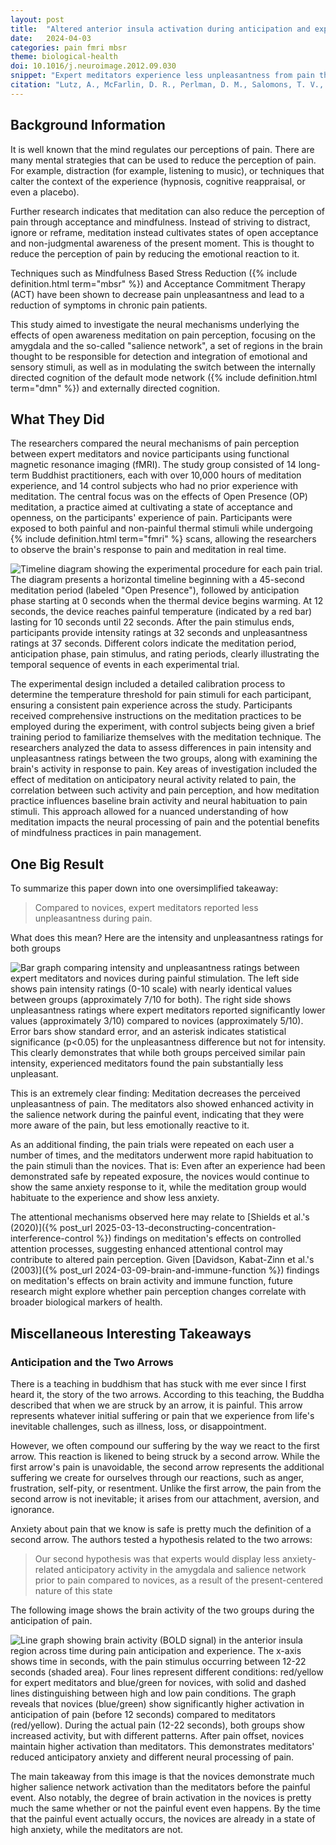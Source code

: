 ```yaml
---
layout: post
title:  "Altered anterior insula activation during anticipation and experience of painful stimuli in expert meditators"
date:   2024-04-03
categories: pain fmri mbsr
theme: biological-health
doi: 10.1016/j.neuroimage.2012.09.030
snippet: "Expert meditators experience less unpleasantness from pain than novices, despite similar intensity ratings. This difference is linked to enhanced activity in the brain's salience network during pain, suggesting that meditation can modify the emotional response to pain and facilitate quicker habituation to repeated pain stimuli."
citation: "Lutz, A., McFarlin, D. R., Perlman, D. M., Salomons, T. V., & Davidson, R. J. (2013). Altered anterior insula activation during anticipation and experience of painful stimuli in expert meditators. In *NeuroImage* (Vol. 64, pp. 538–546). Elsevier BV. [10.1016/j.neuroimage.2012.09.030](https://doi.org/10.1016/j.neuroimage.2012.09.030)"
---
```


## Background Information

It is well known that the mind regulates our perceptions of pain.  There are many mental strategies that can be used to reduce the perception of pain.  For example, distraction (for example, listening to music), or techniques that calter the context of the experience (hypnosis, cognitive reappraisal, or even a placebo).

Further research indicates that meditation can also reduce the perception of pain through acceptance and mindfulness.  Instead of striving to distract, ignore or reframe, meditation instead cultivates states of open acceptance and non-judgmental awareness of the present moment.  This is thought to reduce the perception of pain by reducing the emotional reaction to it.

Techniques such as Mindfulness Based Stress Reduction ({% include definition.html term="mbsr" %}) and Acceptance Commitment Therapy (ACT) have been shown to decrease pain unpleasantness and lead to a reduction of symptoms in chronic pain patients.

This study aimed to investigate the neural mechanisms underlying the effects of open awareness meditation on pain perception, focusing on the amygdala and the so-called "salience network", a set of regions in the brain thought to be responsible for detection and integration of emotional and sensory stimuli, as well as in modulating the switch between the internally directed cognition of the default mode network ({% include definition.html term="dmn" %}) and externally directed cognition.

## What They Did

The researchers compared the neural mechanisms of pain perception between expert meditators and novice participants using functional magnetic resonance imaging (fMRI). The study group consisted of 14 long-term Buddhist practitioners, each with over 10,000 hours of meditation experience, and 14 control subjects who had no prior experience with meditation. The central focus was on the effects of Open Presence (OP) meditation, a practice aimed at cultivating a state of acceptance and openness, on the participants' experience of pain. Participants were exposed to both painful and non-painful thermal stimuli while undergoing {% include definition.html term="fmri" %} scans, allowing the researchers to observe the brain's response to pain and meditation in real time.

![Timeline diagram showing the experimental procedure for each pain trial. The diagram presents a horizontal timeline beginning with a 45-second meditation period (labeled "Open Presence"), followed by anticipation phase starting at 0 seconds when the thermal device begins warming. At 12 seconds, the device reaches painful temperature (indicated by a red bar) lasting for 10 seconds until 22 seconds. After the pain stimulus ends, participants provide intensity ratings at 32 seconds and unpleasantness ratings at 37 seconds. Different colors indicate the meditation period, anticipation phase, pain stimulus, and rating periods, clearly illustrating the temporal sequence of events in each experimental trial.](/assets/article_images/activation-during-anticipation-pain/trial.png)

The experimental design included a detailed calibration process to determine the temperature threshold for pain stimuli for each participant, ensuring a consistent pain experience across the study. Participants received comprehensive instructions on the meditation practices to be employed during the experiment, with control subjects being given a brief training period to familiarize themselves with the meditation technique. The researchers analyzed the data to assess differences in pain intensity and unpleasantness ratings between the two groups, along with examining the brain's activity in response to pain. Key areas of investigation included the effect of meditation on anticipatory neural activity related to pain, the correlation between such activity and pain perception, and how meditation practice influences baseline brain activity and neural habituation to pain stimuli. This approach allowed for a nuanced understanding of how meditation impacts the neural processing of pain and the potential benefits of mindfulness practices in pain management.

## One Big Result

To summarize this paper down into one oversimplified takeaway:

> Compared to novices, expert meditators reported less unpleasantness during
pain.

What does this mean?  Here are the intensity and unpleasantness ratings for both groups

![Bar graph comparing intensity and unpleasantness ratings between expert meditators and novices during painful stimulation. The left side shows pain intensity ratings (0-10 scale) with nearly identical values between groups (approximately 7/10 for both). The right side shows unpleasantness ratings where expert meditators reported significantly lower values (approximately 3/10) compared to novices (approximately 5/10). Error bars show standard error, and an asterisk indicates statistical significance (p<0.05) for the unpleasantness difference but not for intensity. This clearly demonstrates that while both groups perceived similar pain intensity, experienced meditators found the pain substantially less unpleasant.](/assets/article_images/activation-during-anticipation-pain/intensity_unpleasantness.png)

This is an extremely clear finding:  Meditation decreases the perceived unpleasantness of pain.  The meditators also showed enhanced activity in the salience network during the painful event, indicating that they were more aware of the pain, but less emotionally reactive to it.

As an additional finding, the pain trials were repeated on each user a number of times, and the meditators underwent more rapid habituation to the pain stimuli than the novices.  That is: Even after an experience had been demonstrated safe by repeated exposure, the novices would continue to show the same anxiety response to it, while the meditation group would habituate to the experience and show less anxiety.

The attentional mechanisms observed here may relate to [Shields et al.'s (2020)]({% post_url 2025-03-13-deconstructing-concentration-interference-control %}) findings on meditation's effects on controlled attention processes, suggesting enhanced attentional control may contribute to altered pain perception. Given [Davidson, Kabat-Zinn et al.'s (2003)]({% post_url 2024-03-09-brain-and-immune-function %}) findings on meditation's effects on brain activity and immune function, future research might explore whether pain perception changes correlate with broader biological markers of health.

## Miscellaneous Interesting Takeaways

### Anticipation and the Two Arrows

There is a teaching in buddhism that has stuck with me ever since I first heard it, the story of the two arrows. According to this teaching, the Buddha described that when we are struck by an arrow, it is painful. This arrow represents whatever initial suffering or pain that we experience from life's inevitable challenges, such as illness, loss, or disappointment.

However, we often compound our suffering by the way we react to the first arrow. This reaction is likened to being struck by a second arrow. While the first arrow's pain is unavoidable, the second arrow represents the additional suffering we create for ourselves through our reactions, such as anger, frustration, self-pity, or resentment. Unlike the first arrow, the pain from the second arrow is not inevitable; it arises from our attachment, aversion, and ignorance.

Anxiety about pain that we know is safe is pretty much the definition of a second arrow.  The authors tested a hypothesis related to the two arrows:

>  Our second hypothesis was that experts would display less anxiety-related anticipatory activity in the amygdala and salience network prior to pain
compared to novices, as a result of the present-centered nature of this state

The following image shows the brain activity of the two groups during the anticipation of pain.

![Line graph showing brain activity (BOLD signal) in the anterior insula region across time during pain anticipation and experience. The x-axis shows time in seconds, with the pain stimulus occurring between 12-22 seconds (shaded area). Four lines represent different conditions: red/yellow for expert meditators and blue/green for novices, with solid and dashed lines distinguishing between high and low pain conditions. The graph reveals that novices (blue/green) show significantly higher activation in anticipation of pain (before 12 seconds) compared to meditators (red/yellow). During the actual pain (12-22 seconds), both groups show increased activity, but with different patterns. After pain offset, novices maintain higher activation than meditators. This demonstrates meditators' reduced anticipatory anxiety and different neural processing of pain.](/assets/article_images/activation-during-anticipation-pain/anxiety.png)

The main takeaway from this image is that the novices demonstrate much higher salience network activation than the meditators before the painful event.  Also notably, the degree of brain activation in the novices is pretty much the same whether or not the painful event even happens.  By the time that the painful event actually occurs, the novices are already in a state of high anxiety, while the meditators are not.